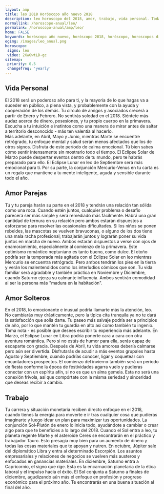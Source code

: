 ```yaml
---
layout: amp
title: leo 2018 Horóscopo año nuevo 2018 
description: leo horoscopo del 2018, amor, trabajo, vida personal. Todas las predicciones para leo gratis. Disfruta este año nuevo.
normallink: /horoscopo-anual/leo/
permalink: /horoscopo-anual/amp/leo/
home: FALSE
keywords: horóscopo año nuevo, horóscopo 2018, horóscopo, horoscopos diarios gratis del dia de hoy, horóscopo diario gratis,horóscopo ano nuevo 2018, horóscopo esperanza gracia, horoscopo leo 2018, horoscop, horóscopos gratis, horoscopo leo, horoscopo leo 2018 gratis, Tarot, Astrologia, Zodíaco, leo, horoscopo gratis,tarot en femenino,videncia gratuita,horoscopos gratuitos,horóscopos, astrologia,videncia gratis
ogimg: /images/leo_anual.png
horoscopo:
 signo: leo
 video: 2XwOwtLD-gc
sitemap:
 priority: 0.5
 changefreq: 'yearly'
---
```




## Vida Personal

El 2018 será un poderoso año para ti, y la mayoría de lo que hagas va a suceder en público, a plena vista, y probablemente con la ayuda y cooperación de los demás.
Tu círculo de amigos y asociados crecerá a partir de Enero y Febrero. No sentirás soledad en el 2018.
Siéntete más audaz acerca de dinero, posesiones, y tu propio cuerpo en la primavera. Escucha a tu intuición e instintos como una manera de mirar antes de saltar a territorio desconocido - más ten valentía al hacerlo.  
Más adelante, en Abril, Mayo y Junio, mientras Marte se encuentre retrógrado, tu enfoque mental y salud serán menos afectados que los de otros signos. Disfruta de este período de calma emocional. Tú bien sabes cómo sentir intensamente sin mostrarlo todo el tiempo.
El Eclipse Solar de Marzo puede despertar eventos dentro de tu mundo, pero te habrás preparado para ello. El Eclipse Lunar en leo de Septiembre será más emocional para ti.
Por su parte, la conjunción Mercurio-Venus en tu carta es un regalo que mantiene a tu mente inteligente, aguda y sensible durante todo el año.

## Amor Parejas

Tú y tu pareja harán su parte en el 2018 y tendrán una relación tan sólida como una roca. Cuando estén juntos, cualquier problema o desafío parecerá ser más simple y será remediado más fácilmente.
Habrá una gran cantidad de ternura en su relación pero ambos estarán dispuestos a esforzarse para resolver las ocasionales dificultades. Si los niños se ponen rebeldes, las mascotas se vuelven bravuconas, o alguno de los dos tiene una mala racha profesional; trabajarán juntos y lograrán poner su vida juntos en marcha de nuevo.
Ambos estarán dispuestos a verse con ojos de enamoramiento, especialmente al comienzo de la primavera. Este optimismo romántico neptuniano es tanto bueno, como dulce.
El otoño podría ser la temporada más agitada con el Eclipse Solar en leo mientras Mercurio se encuentra retrógrado. Pero ambos tendrán los pies en la tierra y verán los malentendidos como los interludios cómicos que son.
Tu vida familiar será agradable y también práctica en Noviembre y Diciembre, cuando Saturno ejerza su calmante influencia. Ambos sentirán comodidad al ser la persona más "madura en la habitación".

## Amor Solteros

En el 2018, lo emocionante e inusual podría llamarte más la atención, leo. No cambiarás muy drásticamente, pero la típica cita tranquila ya no te dará la satisfacción que solía darte.
Tu paseo más salvaje podría ser a principios de año, por lo que mantén tu guardia en alto así como también tu ingenio. Toma nota - es posible que desees escribir tu experiencia más adelante. 
En Marzo, el Eclipse Lunar en Libra podría ponerte cara a cara con otra aventura romántica. Pero si no estás de humor para ella, serás capaz de escaparte con gracia. 
Después de Abril, tu vida amorosa debería calmarse pero aún ser divertida. Disfrutarás de acudir a más eventos grupales hasta Agosto y Septiembre, cuando podrías conocer, ligar y coquetear con encantadores prospectos. 
El comienzo del invierno también será un periodo de fiesta conforme la época de festividades agarra vuelo y pudieras conectar con un espíritu afín, si no es que un alma gemela. Esta no será una conexión frívola, así que compórtate con la misma seriedad y sinceridad que deseas recibir a cambio.

## Trabajo

Tu carrera y situación monetaria reciben directo enfoque en el 2018, cuando tienes la energía para moverte e ir tras cualquier cosa que pudieras imaginarte y luego idear un plan para maximizar tus oportunidades. La conjunción Sol-Plutón de enero lo inicia todo, ayudándote a cambiar o crear algo para que te beneficies a lo largo del 2018.
Cuando el Sol entra a leo, tu planeta regente Marte y el asteroide Ceres se encontrarán en el práctico y trabajador Tauro. Esto presagia muy bien para un aumento de dinero y todas las cosas materiales que te apoyan y nutren.
En octubre, Júpiter sale del diplomático Libra y entra al determinado Escorpión. Los asuntos empresariales y relaciones de negocios se vuelven más austeros y enfocados en ganancias materiales. 
En diciembre, Saturno entra a Capricornio, el signo que rige. Esta es la encarnación planetaria de la ética laboral y el impulso hacia el éxito. El Sol conjunta a Saturno a finales de diciembre, agudizando aún más el enfoque en profesión y progreso económico para el próximo año. Te encontrarás en una buena situación al final del año.
